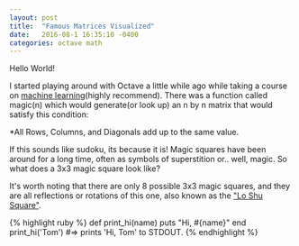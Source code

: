 ```yaml
---
layout: post
title:  "Famous Matrices Visualized"
date:   2016-08-1 16:35:10 -0400
categories: octave math
---
```


Hello World!

I started playing around with Octave a little while ago while taking a course on [machine learning](https://www.coursera.org/learn/machine-learning/)(highly recommend). There was a function called magic(n) which would generate(or look up) an n by n matrix that would satisfy this condition:

*All Rows, Columns, and Diagonals add up to the same value.

If this sounds like sudoku, its because it is! Magic squares have been around for a long time, often as symbols of superstition or.. well, magic. So what does a 3x3 magic square look like?

It's worth noting that there are only 8 possible 3x3 magic squares, and they are all reflections or rotations of this one, also known as the ["Lo Shu Square"](https://en.wikipedia.org/wiki/Lo_Shu_Square).




{% highlight ruby %}
def print_hi(name)
  puts "Hi, #{name}"
end
print_hi('Tom')
#=> prints 'Hi, Tom' to STDOUT.
{% endhighlight %}